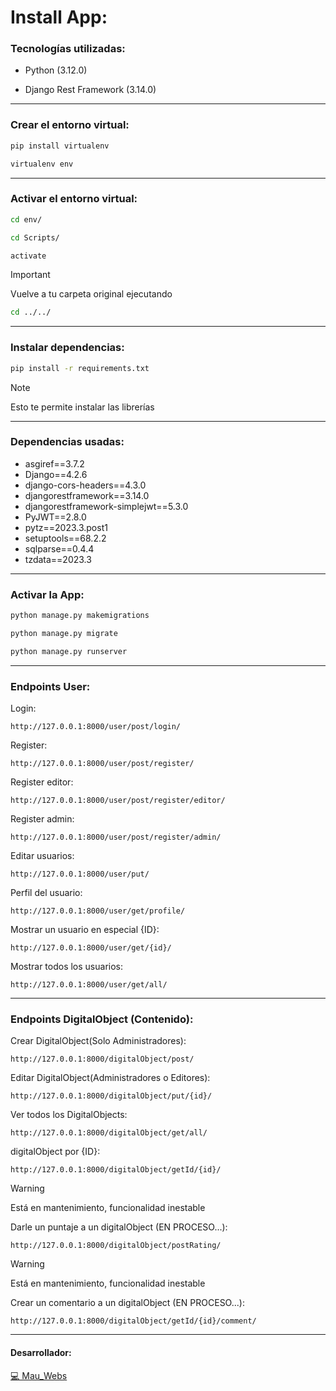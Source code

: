 # Install App:

### Tecnologías utilizadas:

- Python (3.12.0)

- Django Rest Framework (3.14.0)

------------------------------------------------------

### Crear el entorno virtual:

```bash
pip install virtualenv
```

```bash
virtualenv env
```

------------------------------------------------------

### Activar el entorno virtual:

```bash
cd env/
```

```bash
cd Scripts/
```

```bash
activate
```

> [!IMPORTANT]
> Vuelve a tu carpeta original ejecutando

```bash
cd ../../
```

------------------------------------------------------

### Instalar dependencias:

```bash
pip install -r requirements.txt
```

> [!NOTE]
> Esto te permite instalar las librerías

------------------------------------------------------

### Dependencias usadas:

- asgiref==3.7.2
- Django==4.2.6
- django-cors-headers==4.3.0
- djangorestframework==3.14.0
- djangorestframework-simplejwt==5.3.0
- PyJWT==2.8.0
- pytz==2023.3.post1
- setuptools==68.2.2
- sqlparse==0.4.4
- tzdata==2023.3

------------------------------------------------------

### Activar la App:

```bash
python manage.py makemigrations
```

```bash
python manage.py migrate  
```

```bash
python manage.py runserver
```

------------------------------------------------------

### Endpoints User:

Login:

    http://127.0.0.1:8000/user/post/login/

Register:
    
    http://127.0.0.1:8000/user/post/register/

Register editor:

    http://127.0.0.1:8000/user/post/register/editor/

Register admin:

    http://127.0.0.1:8000/user/post/register/admin/

Editar usuarios:
    
    http://127.0.0.1:8000/user/put/

Perfil del usuario:
    
    http://127.0.0.1:8000/user/get/profile/

Mostrar un usuario en especial {ID}:
    
    http://127.0.0.1:8000/user/get/{id}/

Mostrar todos los usuarios:
    
    http://127.0.0.1:8000/user/get/all/

------------------------------------------------------

### Endpoints DigitalObject (Contenido):

Crear DigitalObject(Solo Administradores):

    http://127.0.0.1:8000/digitalObject/post/

Editar DigitalObject(Administradores o Editores):

    http://127.0.0.1:8000/digitalObject/put/{id}/

Ver todos los DigitalObjects:

    http://127.0.0.1:8000/digitalObject/get/all/

digitalObject por {ID}:

    http://127.0.0.1:8000/digitalObject/getId/{id}/

> [!WARNING]
> Está en mantenimiento, funcionalidad inestable

Darle un puntaje a un digitalObject (EN PROCESO...):

    http://127.0.0.1:8000/digitalObject/postRating/

> [!WARNING]
> Está en mantenimiento, funcionalidad inestable

Crear un comentario a un digitalObject (EN PROCESO...):
    
    http://127.0.0.1:8000/digitalObject/getId/{id}/comment/

------------------------------------------------------

#### Desarrollador:

[💻 Mau_Webs](https://github.com/MauWebs?tab=repositories)
